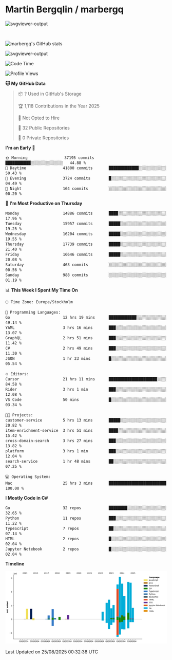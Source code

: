 # Martin Bergqlin / marbergq

![svgviewer-output](https://user-images.githubusercontent.com/2405410/206014777-22d41ecb-c24f-421d-b7d9-bba2cb5bb0de.svg)

<br>

<!--- [![Martin's Week](https://github-readme-stats.vercel.app/api/wakatime?username=marbergq&theme=dark)](https://github.com/anuraghazra/github-readme-stats) -->

![marbergq's GitHub stats](https://github-readme-stats.vercel.app/api?username=marbergq&count_private=true&show_icons=true)

![svgviewer-output](https://wakatime.com/badge/user/3f0a2069-6683-4e19-9a4a-7d21ea815067.svg)

<!--START_SECTION:waka-->
![Code Time](http://img.shields.io/badge/Code%20Time-5%2C305%20hrs%2053%20mins-blue)

![Profile Views](http://img.shields.io/badge/Profile%20Views-0-blue)

**🐱 My GitHub Data** 

> 📦 ? Used in GitHub's Storage 
 > 
> 🏆 1,118 Contributions in the Year 2025
 > 
> 🚫 Not Opted to Hire
 > 
> 📜 32 Public Repositories 
 > 
> 🔑 0 Private Repositories 
 > 
**I'm an Early 🐤** 

```text
🌞 Morning                37195 commits       ███████████░░░░░░░░░░░░░░   44.88 % 
🌆 Daytime                41800 commits       █████████████░░░░░░░░░░░░   50.43 % 
🌃 Evening                3724 commits        █░░░░░░░░░░░░░░░░░░░░░░░░   04.49 % 
🌙 Night                  164 commits         ░░░░░░░░░░░░░░░░░░░░░░░░░   00.20 % 
```
📅 **I'm Most Productive on Thursday** 

```text
Monday                   14886 commits       ████░░░░░░░░░░░░░░░░░░░░░   17.96 % 
Tuesday                  15957 commits       █████░░░░░░░░░░░░░░░░░░░░   19.25 % 
Wednesday                16204 commits       █████░░░░░░░░░░░░░░░░░░░░   19.55 % 
Thursday                 17739 commits       █████░░░░░░░░░░░░░░░░░░░░   21.40 % 
Friday                   16646 commits       █████░░░░░░░░░░░░░░░░░░░░   20.08 % 
Saturday                 463 commits         ░░░░░░░░░░░░░░░░░░░░░░░░░   00.56 % 
Sunday                   988 commits         ░░░░░░░░░░░░░░░░░░░░░░░░░   01.19 % 
```


📊 **This Week I Spent My Time On** 

```text
🕑︎ Time Zone: Europe/Stockholm

💬 Programming Languages: 
Go                       12 hrs 19 mins      ████████████░░░░░░░░░░░░░   49.14 % 
YAML                     3 hrs 16 mins       ███░░░░░░░░░░░░░░░░░░░░░░   13.07 % 
GraphQL                  2 hrs 51 mins       ███░░░░░░░░░░░░░░░░░░░░░░   11.42 % 
C#                       2 hrs 49 mins       ███░░░░░░░░░░░░░░░░░░░░░░   11.30 % 
JSON                     1 hr 23 mins        █░░░░░░░░░░░░░░░░░░░░░░░░   05.54 % 

🔥 Editors: 
Cursor                   21 hrs 11 mins      █████████████████████░░░░   84.58 % 
Rider                    3 hrs 1 min         ███░░░░░░░░░░░░░░░░░░░░░░   12.08 % 
VS Code                  50 mins             █░░░░░░░░░░░░░░░░░░░░░░░░   03.34 % 

🐱‍💻 Projects: 
customer-service         5 hrs 13 mins       █████░░░░░░░░░░░░░░░░░░░░   20.82 % 
item-enrichment-service  3 hrs 51 mins       ████░░░░░░░░░░░░░░░░░░░░░   15.42 % 
cross-domain-search      3 hrs 27 mins       ███░░░░░░░░░░░░░░░░░░░░░░   13.82 % 
platform                 3 hrs 1 min         ███░░░░░░░░░░░░░░░░░░░░░░   12.04 % 
search-service           1 hr 48 mins        ██░░░░░░░░░░░░░░░░░░░░░░░   07.25 % 

💻 Operating System: 
Mac                      25 hrs 3 mins       █████████████████████████   100.00 % 
```

**I Mostly Code in C#** 

```text
Go                       32 repos            ████████░░░░░░░░░░░░░░░░░   32.65 % 
Python                   11 repos            ███░░░░░░░░░░░░░░░░░░░░░░   11.22 % 
TypeScript               7 repos             ██░░░░░░░░░░░░░░░░░░░░░░░   07.14 % 
HTML                     2 repos             █░░░░░░░░░░░░░░░░░░░░░░░░   02.04 % 
Jupyter Notebook         2 repos             █░░░░░░░░░░░░░░░░░░░░░░░░   02.04 % 
```



**Timeline**

![Lines of Code chart](https://raw.githubusercontent.com/marbergq/marbergq/main/assets/bar_graph.png)


 Last Updated on 25/08/2025 00:32:38 UTC
<!--END_SECTION:waka-->

